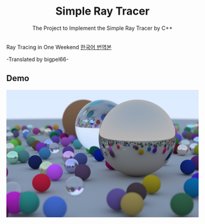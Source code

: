 <h1 align="center">Simple Ray Tracer</h1>
<div align="center">
    The Project to Implement the Simple Ray Tracer by C++
</div>

<br/>

Ray Tracing in One Weekend [한국어 번역본](https://bigpel66.oopy.io/library/cpp/books/ray-tracing-in-one-weekend)

-Translated by bigpel66-

## Demo

<div style="display:flex" align="center">
    <img src="images/1.png" alt="1" width="600"/>
</div>
